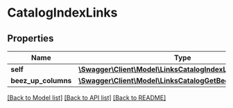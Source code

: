 # CatalogIndexLinks

## Properties
Name | Type | Description | Notes
------------ | ------------- | ------------- | -------------
**self** | [**\Swagger\Client\Model\LinksCatalogIndexLink**](LinksCatalogIndexLink.md) |  | 
**beez_up_columns** | [**\Swagger\Client\Model\LinksCatalogGetBeezUPColumnsLink**](LinksCatalogGetBeezUPColumnsLink.md) |  | 

[[Back to Model list]](../README.md#documentation-for-models) [[Back to API list]](../README.md#documentation-for-api-endpoints) [[Back to README]](../README.md)


